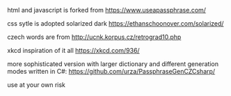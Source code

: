 html and javascript is  forked from https://www.useapassphrase.com/

css sytle is adopted solarized dark https://ethanschoonover.com/solarized/

czech words are from http://ucnk.korpus.cz/retrograd10.php

xkcd inspiration of it all https://xkcd.com/936/

more sophisticated version with larger dictionary and different generation modes written in C#: https://github.com/urza/PassphraseGenCZCsharp/


use at your own risk
